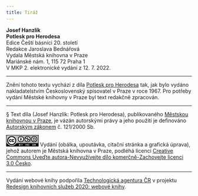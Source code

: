 ```yaml
---
title: Tiráž
---
```


**Josef Hanzlík**  
**Potlesk pro Herodesa**  
Edice Čeští básníci 20. století  
Redakce Jaroslava Bednářová  
Vydala Městská knihovna v Praze  
Mariánské nám. 1, 115 72 Praha 1  
V MKP 2. elektronické vydání z 12. 7. 2022.

***

Znění tohoto textu vychází z díla [Potlesk pro Herodesa](https://search.mlp.cz/cz/titul/potlesk-pro-herodesa/2246784/) tak, jak bylo vydáno nakladatelstvím Československý spisovatel v Praze v roce 1967. Pro potřeby vydání Městské knihovny v Praze byl text redakčně zpracován.

***

§
Text díla (Josef Hanzlík: Potlesk pro Herodesa), publikovaného [Městskou knihovnou v Praze](https://www.mlp.cz/cz/), je vázán autorskými právy a jeho použití je definováno [Autorským zákonem](https://www.mkcr.cz/predpisy-zakonu-709.html) č. 121/2000 Sb.

[![](./resources/image001.jpg)](http://creativecommons.org/licenses/by-nc-sa/3.0/cz/)
Vydání (obálka, upoutávka, citační stránka a grafická úprava), jehož autorem je Městská knihovna v Praze, podléhá licenci [Creative Commons Uveďte autora-Nevyužívejte dílo komerčně-Zachovejte licenci 3.0 Česko](https://creativecommons.org/licenses/by-nc-sa/3.0/cz/).

***

Vydání webové knihy podpořila [Technologická agentura ČR](https://www.tacr.cz/) v projektu [Redesign knihovních služeb 2020: webové knihy](https://starfos.tacr.cz/cs/project/TL04000391).